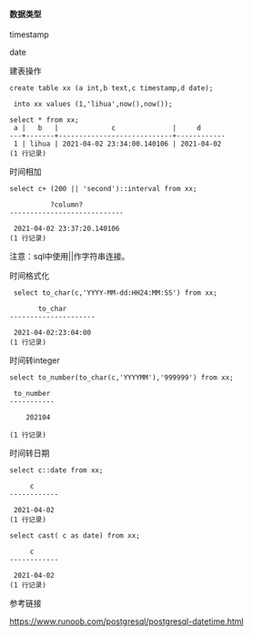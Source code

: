



#### 数据类型

timestamp 

date



建表操作

```
create table xx (a int,b text,c timestamp,d date);

 into xx values (1,'lihua',now(),now());

select * from xx;
 a |   b   |             c              |     d      
---+-------+----------------------------+------------
 1 | lihua | 2021-04-02 23:34:00.140106 | 2021-04-02
(1 行记录)
```



时间相加

```
select c+ (200 || 'second')::interval from xx;

          ?column?          
----------------------------

 2021-04-02 23:37:20.140106
(1 行记录)
```

注意：sql中使用||作字符串连接。



时间格式化

```
 select to_char(c,'YYYY-MM-dd:HH24:MM:SS') from xx;

       to_char       
---------------------

 2021-04-02:23:04:00
(1 行记录)
```



时间转integer

```
select to_number(to_char(c,'YYYYMM'),'999999') from xx;

 to_number 
-----------

    202104

(1 行记录)
```

时间转日期

```
select c::date from xx;

     c      
------------

 2021-04-02
(1 行记录)

select cast( c as date) from xx;

     c      
------------

 2021-04-02
(1 行记录)
```





参考链接

 https://www.runoob.com/postgresql/postgresql-datetime.html 
